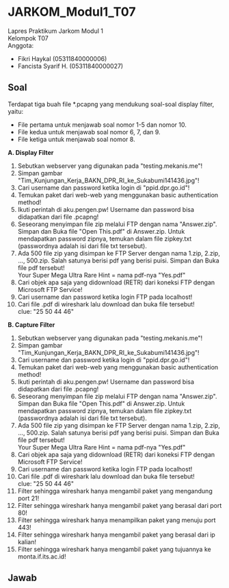# JARKOM_Modul1_T07
Lapres Praktikum Jarkom Modul 1<br />
Kelompok T07<br />
Anggota:<br />
- Fikri Haykal        (05311840000006)<br />
- Fancista Syarif H.  (05311840000027)<br />

## Soal
Terdapat tiga buah file *.pcapng yang mendukung soal-soal display filter, yaitu:
- File pertama untuk menjawab soal nomor 1-5 dan nomor 10.
- File kedua untuk menjawab soal nomor 6, 7, dan 9.
- File ketiga untuk menjawab soal nomor 8.

<b>A. Display Filter</b><br />
  1. Sebutkan webserver yang digunakan pada "testing.mekanis.me"!<br />
  2. Simpan gambar "Tim_Kunjungan_Kerja_BAKN_DPR_RI_ke_Sukabumi141436.jpg"!<br />
  3. Cari username dan password ketika login di "ppid.dpr.go.id"!<br />
  4. Temukan paket dari web-web yang menggunakan basic authentication method!<br />
  5. Ikuti perintah di aku.pengen.pw! Username dan password bisa didapatkan dari file .pcapng!<br />
  6. Seseorang menyimpan file zip melalui FTP dengan nama "Answer.zip". Simpan dan Buka file "Open This.pdf" di Answer.zip. Untuk mendapatkan password zipnya, temukan dalam file zipkey.txt (passwordnya adalah isi dari file txt tersebut).<br />
  7. Ada 500 file zip yang disimpan ke FTP Server dengan nama 1.zip, 2.zip, ..., 500.zip. Salah satunya berisi pdf yang berisi puisi. Simpan dan Buka file pdf tersebut!<br />
  Your Super Mega Ultra Rare Hint = nama pdf-nya "Yes.pdf"<br />
  8. Cari objek apa saja yang didownload (RETR) dari koneksi FTP dengan Microsoft FTP Service!<br />
  9. Cari username dan password ketika login FTP pada localhost!<br />
  10. Cari file .pdf di wireshark lalu download dan buka file tersebut!<br />
  clue: "25 50 44 46" <br />

<b>B. Capture Filter</b><br />
  1. Sebutkan webserver yang digunakan pada "testing.mekanis.me"!<br />
  2. Simpan gambar "Tim_Kunjungan_Kerja_BAKN_DPR_RI_ke_Sukabumi141436.jpg"!<br />
  3. Cari username dan password ketika login di "ppid.dpr.go.id"!<br />
  4. Temukan paket dari web-web yang menggunakan basic authentication method!<br />
  5. Ikuti perintah di aku.pengen.pw! Username dan password bisa didapatkan dari file .pcapng!<br />
  6. Seseorang menyimpan file zip melalui FTP dengan nama "Answer.zip". Simpan dan Buka file "Open This.pdf" di Answer.zip. Untuk mendapatkan password zipnya, temukan dalam file zipkey.txt (passwordnya adalah isi dari file txt tersebut).<br />
  7. Ada 500 file zip yang disimpan ke FTP Server dengan nama 1.zip, 2.zip, ..., 500.zip. Salah satunya berisi pdf yang berisi puisi. Simpan dan Buka file pdf tersebut!<br />
  Your Super Mega Ultra Rare Hint = nama pdf-nya "Yes.pdf"<br />
  8. Cari objek apa saja yang didownload (RETR) dari koneksi FTP dengan Microsoft FTP Service!<br />
  9. Cari username dan password ketika login FTP pada localhost!<br />
  10. Cari file .pdf di wireshark lalu download dan buka file tersebut!<br />
  clue: "25 50 44 46" <br />
  11. Filter sehingga wireshark hanya mengambil paket yang mengandung port 21!<br />
  12. Filter sehingga wireshark hanya mengambil paket yang berasal dari port 80!<br />
  13. Filter sehingga wireshark hanya menampilkan paket yang menuju port 443!<br />
  14. Filter sehingga wireshark hanya mengambil paket yang berasal dari ip kalian!<br />
  15. Filter sehingga wireshark hanya mengambil paket yang tujuannya ke monta.if.its.ac.id!<br />


## Jawab

